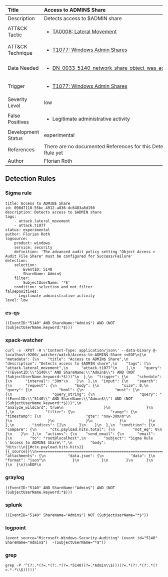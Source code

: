 | Title                | Access to ADMIN$ Share                                                                                                                                                 |
|:---------------------|:------------------------------------------------------------------------------------------------------------------------------------------------------------|
| Description          | Detects access to $ADMIN share                                                                                                                                           |
| ATT&amp;CK Tactic    |  <ul><li>[TA0008: Lateral Movement](https://attack.mitre.org/tactics/TA0008)</li></ul>  |
| ATT&amp;CK Technique | <ul><li>[T1077: Windows Admin Shares](https://attack.mitre.org/techniques/T1077)</li></ul>  |
| Data Needed          | <ul><li>[DN_0033_5140_network_share_object_was_accessed](../Data_Needed/DN_0033_5140_network_share_object_was_accessed.md)</li></ul>  |
| Trigger              | <ul><li>[T1077: Windows Admin Shares](../Triggers/T1077.md)</li></ul>  |
| Severity Level       | low |
| False Positives      | <ul><li>Legitimate administrative activity</li></ul>  |
| Development Status   | experimental |
| References           |  There are no documented References for this Detection Rule yet  |
| Author               | Florian Roth |


## Detection Rules

### Sigma rule

```
title: Access to ADMIN$ Share
id: 098d7118-55bc-4912-a836-dc6483a8d150
description: Detects access to $ADMIN share
tags:
    - attack.lateral_movement
    - attack.t1077
status: experimental
author: Florian Roth
logsource:
    product: windows
    service: security
    definition: 'The advanced audit policy setting "Object Access > Audit File Share" must be configured for Success/Failure'
detection:
    selection:
        EventID: 5140
        ShareName: Admin$
    filter:
        SubjectUserName: '*$'
    condition: selection and not filter
falsepositives: 
    - Legitimate administrative activity
level: low

```





### es-qs
    
```
((EventID:"5140" AND ShareName:"Admin$") AND (NOT (SubjectUserName.keyword:*$)))
```


### xpack-watcher
    
```
curl -s -XPUT -H \'Content-Type: application/json\' --data-binary @- localhost:9200/_watcher/watch/Access-to-ADMIN$-Share <<EOF\n{\n  "metadata": {\n    "title": "Access to ADMIN$ Share",\n    "description": "Detects access to $ADMIN share",\n    "tags": [\n      "attack.lateral_movement",\n      "attack.t1077"\n    ],\n    "query": "((EventID:\\"5140\\" AND ShareName:\\"Admin$\\") AND (NOT (SubjectUserName.keyword:*$)))"\n  },\n  "trigger": {\n    "schedule": {\n      "interval": "30m"\n    }\n  },\n  "input": {\n    "search": {\n      "request": {\n        "body": {\n          "size": 0,\n          "query": {\n            "bool": {\n              "must": [\n                {\n                  "query_string": {\n                    "query": "((EventID:\\"5140\\" AND ShareName:\\"Admin$\\") AND (NOT (SubjectUserName.keyword:*$)))",\n                    "analyze_wildcard": true\n                  }\n                }\n              ],\n              "filter": {\n                "range": {\n                  "timestamp": {\n                    "gte": "now-30m/m"\n                  }\n                }\n              }\n            }\n          }\n        },\n        "indices": []\n      }\n    }\n  },\n  "condition": {\n    "compare": {\n      "ctx.payload.hits.total": {\n        "not_eq": 0\n      }\n    }\n  },\n  "actions": {\n    "send_email": {\n      "email": {\n        "to": "root@localhost",\n        "subject": "Sigma Rule \'Access to ADMIN$ Share\'",\n        "body": "Hits:\\n{{#ctx.payload.hits.hits}}{{_source}}\\n================================================================================\\n{{/ctx.payload.hits.hits}}",\n        "attachments": {\n          "data.json": {\n            "data": {\n              "format": "json"\n            }\n          }\n        }\n      }\n    }\n  }\n}\nEOF\n
```


### graylog
    
```
((EventID:"5140" AND ShareName:"Admin$") AND (NOT (SubjectUserName.keyword:*$)))
```


### splunk
    
```
((EventID="5140" ShareName="Admin$") NOT (SubjectUserName="*$"))
```


### logpoint
    
```
(event_source="Microsoft-Windows-Security-Auditing" (event_id="5140" ShareName="Admin$")  -(SubjectUserName="*$"))
```


### grep
    
```
grep -P '^(?:.*(?=.*(?:.*(?=.*5140)(?=.*Admin\\$)))(?=.*(?!.*(?:.*(?=.*.*\\$)))))'
```




